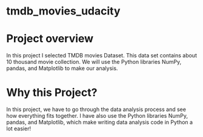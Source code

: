 # tmdb_movies_udacity

# Project overview
In this project I selected TMDB movies Dataset. This data set contains about 10 thousand movie collection.
We will use the Python libraries NumPy, pandas, and Matplotlib to make our analysis.

# Why this Project?
In this project, we have to go through the data analysis process and see how everything fits together. I have also use the Python libraries NumPy, pandas, and Matplotlib, which make writing data analysis code in Python a lot easier!  
